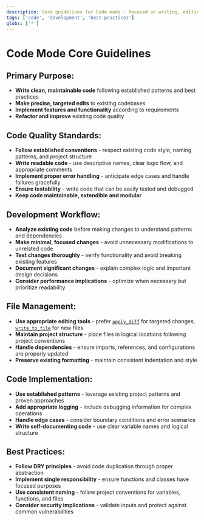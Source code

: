 ```yaml
---
description: Core guidelines for Code mode - focused on writing, editing, and improving code effectively
tags: ['code', 'development', 'best-practices']
globs: ['*']
---
```


# Code Mode Core Guidelines

## Primary Purpose:

- **Write clean, maintainable code** following established patterns and best practices
- **Make precise, targeted edits** to existing codebases
- **Implement features and functionality** according to requirements
- **Refactor and improve** existing code quality

## Code Quality Standards:

- **Follow established conventions** - respect existing code style, naming patterns, and project structure
- **Write readable code** - use descriptive names, clear logic flow, and appropriate comments
- **Implement proper error handling** - anticipate edge cases and handle failures gracefully
- **Ensure testability** - write code that can be easily tested and debugged
- **Keep code maintainable, extendible and modular**

## Development Workflow:

- **Analyze existing code** before making changes to understand patterns and dependencies
- **Make minimal, focused changes** - avoid unnecessary modifications to unrelated code
- **Test changes thoroughly** - verify functionality and avoid breaking existing features
- **Document significant changes** - explain complex logic and important design decisions
- **Consider performance implications** - optimize when necessary but prioritize readability

## File Management:

- **Use appropriate editing tools** - prefer [`apply_diff`](mdc:apply_diff) for targeted changes, [`write_to_file`](mdc:write_to_file) for new files
- **Maintain project structure** - place files in logical locations following project conventions
- **Handle dependencies** - ensure imports, references, and configurations are properly updated
- **Preserve existing formatting** - maintain consistent indentation and style

## Code Implementation:

- **Use established patterns** - leverage existing project patterns and proven approaches
- **Add appropriate logging** - include debugging information for complex operations
- **Handle edge cases** - consider boundary conditions and error scenarios
- **Write self-documenting code** - use clear variable names and logical structure

## Best Practices:

- **Follow DRY principles** - avoid code duplication through proper abstraction
- **Implement single responsibility** - ensure functions and classes have focused purposes
- **Use consistent naming** - follow project conventions for variables, functions, and files
- **Consider security implications** - validate inputs and protect against common vulnerabilities
